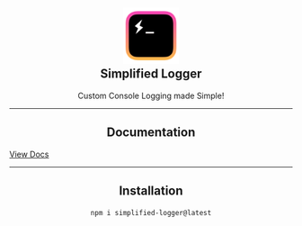 <h2 align='center'>
  <img src="./imgs/SimplifiedLoggerLogo.png" height='100px' width='100px' />
  <br> 
  Simplified Logger
</h2>

<p align="center">
 Custom Console Logging made Simple!
</p>

<hr />

<h2 align="center">
  Documentation
</h2>

<a align="center" href="https://simplifiedlogger.github.io/SimplifedLogs-Base/#/">View Docs</a>

<hr />

<h2 align="center">
  Installation
</h2>

<p align="center">
 <code>npm i simplified-logger@latest</code>
</p>

